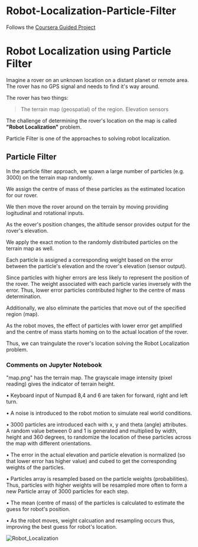 # Robot-Localization-Particle-Filter
Follows the [Coursera Guided Project](https://www.coursera.org/projects/robot-localization-python-particle-filter) 



# Robot Localization using Particle Filter
Imagine a rover on an unknown location on a distant planet or remote area. The rover has no GPS signal and needs to find it's way around.

The rover has two things:
> The terrain map (geospatial) of the region.
> Elevation sensors

The challenge of determining the rover's location on the map is called **"Robot Localization"** problem.

Particle Filter is one of the approaches to solving robot localization.

## Particle Filter
In the particle filter approach, we spawn a large number of particles (e.g. 3000) on the terrain map randomly. 

We assign the centre of mass of these particles as the estimated location for our rover.

We then move the rover around on the terrain by moving providing logitudinal and rotational inputs.

As the eover's position changes, the altitude sensor provides output for the rover's elevation.

We apply the exact motion to the randomly distributed particles on the terrain map as well. 

Each particle is assigned a corresponding weight based on the error between the particle's elevation and the rover's elevation (sensor output). 

Since particles with higher errors are less likely to represent the position of the rover. The weight associated with each particle varies inversely with the error. Thus, lower error particles contributed higher to the centre of mass determination.

Additionally, we also eliminate the particles that move out of the specified region (map).

As the robot moves, the effect of particles with lower error get amplified and the centre of mass starts homing on to the actual location of the rover.

Thus, we can traingulate the rover's location solving the Robot Localization problem.


### Comments on Jupyter Notebook
"map.png" has the terrain map. The grayscale image intensity (pixel reading) gives the indicator of terrain height.

•	Keyboard input of Numpad 8,4 and 6 are taken for forward, right and left turn.

•	A noise is introduced to the robot motion to simulate real world conditions.

•	3000 particles are introduced each with x, y and theta (angle) attributes. A random value between 0 and 1 is generated and multiplied by width, height and 360 degrees, to randomize the location of these particles across the map with different orientations.

•	The error in the actual elevation and particle elevation is normalized (so that lower error has higher value) and cubed to get the corresponding weights of the particles.

•	Particles array is resampled based on the particle weights (probabilities). Thus, particles with higher weights will be resampled more often to form a new Particle array of 3000 particles for each step.

•	The mean (centre of mass) of the particles is calculated to estimate the guess for robot's position.

•	As the robot moves, weight calcuation and resampling occurs thus, improving the best guess for robot's location.


![Robot_Localization](https://user-images.githubusercontent.com/36999515/192352017-1a8005b5-a559-44ce-9b6e-b55debe7c00f.gif)


